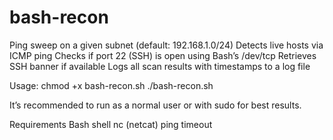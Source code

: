 # bash-recon
Ping sweep on a given subnet (default: 192.168.1.0/24)
Detects live hosts via ICMP ping
Checks if port 22 (SSH) is open using Bash’s /dev/tcp
Retrieves SSH banner if available
Logs all scan results with timestamps to a log file

Usage:
chmod +x bash-recon.sh
./bash-recon.sh

It’s recommended to run as a normal user or with sudo for best results.

Requirements
Bash shell
nc (netcat)
ping
timeout
